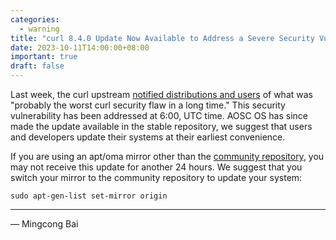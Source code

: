 ```yaml
---
categories:
  - warning
title: "curl 8.4.0 Update Now Available to Address a Severe Security Vulnerability"
date: 2023-10-11T14:00:00+08:00
important: true
draft: false
---
```


Last week, the curl upstream [notified distributions and users](https://github.com/curl/curl/discussions/12026) of what was "probably the worst curl security flaw in a long time." This security vulnerability has been addressed at 6:00, UTC time. AOSC OS has since made the update available in the stable repository, we suggest that users and developers update their systems at their earliest convenience.

If you are using an apt/oma mirror other than the [community repository](repo.aosc.io), you may not receive this update for another 24 hours. We suggest that you switch your mirror to the community repository to update your system:

```
sudo apt-gen-list set-mirror origin
```

---

— Mingcong Bai 
